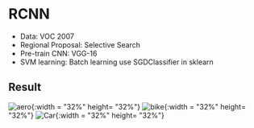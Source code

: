 # RCNN

* Data: VOC 2007
* Regional Proposal: Selective Search
* Pre-train CNN: VGG-16
* SVM learning: Batch learning use SGDClassifier in sklearn

## Result

![aero](https://user-images.githubusercontent.com/37683366/127149755-ccfe0235-a64e-4368-88de-5de213ba9e2e.PNG){:width = "32%" height= "32%"}
![bike](https://user-images.githubusercontent.com/37683366/127149760-f739f4cf-4ed0-4def-9074-0f6df1e3b3c2.PNG){:width = "32%" height= "32%"}
![Car](https://user-images.githubusercontent.com/37683366/127149765-212b4d8e-28bd-47c3-936a-72b4cebb1379.PNG){:width = "32%" height= "32%"}

